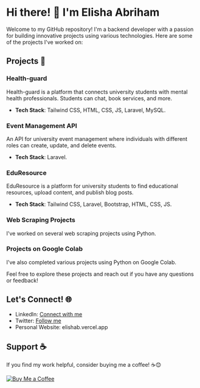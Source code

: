 # Hi there! 👋 I'm Elisha Abriham

Welcome to my GitHub repository! I'm a backend developer with a passion for building innovative projects using various technologies. Here are some of the projects I've worked on:

## Projects 🚀

### Health-guard
Health-guard is a platform that connects university students with mental health professionals. Students can chat, book services, and more.
- **Tech Stack**: Tailwind CSS, HTML, CSS, JS, Laravel, MySQL.

### Event Management API
An API for university event management where individuals with different roles can create, update, and delete events.
- **Tech Stack**: Laravel.

### EduResource
EduResource is a platform for university students to find educational resources, upload content, and publish blog posts.
- **Tech Stack**: Tailwind CSS, Laravel, Bootstrap, HTML, CSS, JS.

### Web Scraping Projects
I've worked on several web scraping projects using Python.

### Projects on Google Colab
I've also completed various projects using Python on Google Colab.

Feel free to explore these projects and reach out if you have any questions or feedback!

## Let's Connect! 🌐

- LinkedIn: [Connect with me](linkedin.com/in/elisha-abriham-123135254/)
- Twitter: [Follow me](https://x.com/elishabu28)
- Personal Website: elishab.vercel.app

## Support ☕

If you find my work helpful, consider buying me a coffee! ☕😊

[![Buy Me a Coffee](buymeacoffee.com/elishab)](buymeacoffee.com/elishab)
